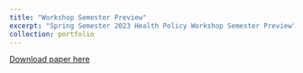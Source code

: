 ```yaml
---
title: "Workshop Semester Preview"
excerpt: "Spring Semester 2023 Health Policy Workshop Semester Preview"
collection: portfolio
---
```


[Download paper here](http://academicpages.github.io/files/HPW_S2023_interactive.pdf)
